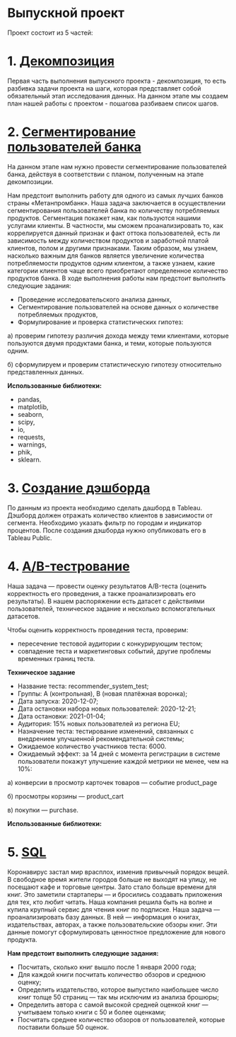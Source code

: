 # Выпускной проект

Проект состоит из 5 частей:

# 1. [Декомпозиция](https://github.com/OStonks/YandexPracticum/blob/main/final_project/decomposition.ipynb)
Первая часть выполнения выпускного проекта - декомпозиция, то есть разбивка задачи проекта на шаги, которая представляет собой обязательный этап исследования данных. На данном этапе мы создаем план нашей работы с проектом - пошагова разбиваем список шагов.

# 2. [Сегментирование пользователей банка](https://github.com/OStonks/YandexPracticum/blob/main/final_project/segmentation.ipynb)

На данном этапе нам нужно провести сегментирование пользователей банка, действуя в соответствии с планом, полученным на этапе декомпозиции.

Нам предстоит выполнить работу для одного из самых лучших банков страны «Метанпромбанк». Наша задача заключается в осуществлении сегментирования пользователей банка по количеству потребляемых продуктов. Сегментация покажет нам, как пользуются нашими услугами клиенты. В частности, мы сможем проанализировать то, как коррелируется данный признак и факт оттока пользователей, есть ли зависимость между количеством продуктов и заработной платой клиентов, полом и другими признаками. Таким образом, мы узнаем, насколько важным для банков является увеличение количества потребляемости продуктов одним клиентом, а также узнаем, какие категории клиентов чаще всего приобретают определенное количество продуктов банка.
В ходе выполнения работы нам предстоит выполнить следующие задания:
* Проведение исследовательского анализа данных,
* Сегментирование пользователей на основе данных о количестве потребляемых продуктов,
* Формулирование и проверка статистических гипотез:

а) проверим гипотезу различия дохода между теми клиентами, которые пользуются двумя продуктами банка, и теми, которые пользуются одним.

б) сформулируем и проверим статистическую гипотезу относительно представленных данных.

**Использованные библиотеки:**
* pandas,
* matplotlib,
* seaborn,
* scipy,
* io,
* requests,
* warnings,
* phik,
* sklearn.

# 3. [Создание дэшборда](https://public.tableau.com/app/profile/dmitry2405/viz/_16625714415270/Dashboard1)

По данным из проекта необходимо сделать дашборд в Tableau. Дэшборд должен отражать количество клиентов в зависимости от сегмента. Необходимо указать фильтр по городам и индикатор процентов. После создания дэшборда нужно опубликовать его в Tableau Public.

# 4. [A/B-тестрование](https://github.com/OStonks/YandexPracticum/blob/main/final_project/ab_project_marketing_events.ipynb)

Наша задача — провести оценку результатов A/B-теста (оценить корректность его проведения, а также проанализировать его результаты). В нашем распоряжении есть датасет с действиями пользователей, техническое задание и несколько вспомогательных датасетов.

Чтобы оценить корректность проведения теста, проверим:
* пересечение тестовой аудитории с конкурирующим тестом;
* совпадение теста и маркетинговых событий, другие проблемы временных границ теста.

**Техническое задание**
* Название теста: recommender_system_test;
* Группы: А (контрольная), B (новая платёжная воронка);
* Дата запуска: 2020-12-07;
* Дата остановки набора новых пользователей: 2020-12-21;
* Дата остановки: 2021-01-04;
* Аудитория: 15% новых пользователей из региона EU;
* Назначение теста: тестирование изменений, связанных с внедрением улучшенной рекомендательной системы;
* Ожидаемое количество участников теста: 6000.
* Ожидаемый эффект: за 14 дней с момента регистрации в системе пользователи покажут улучшение каждой метрики не менее, чем на 10%:

а) конверсии в просмотр карточек товаров — событие product_page

б) просмотры корзины — product_cart

в) покупки — purchase.

**Использованные библиотеки:**


# 5. [SQL](https://github.com/OStonks/YandexPracticum/blob/main/final_project/SQL-3.ipynb)

Коронавирус застал мир врасплох, изменив привычный порядок вещей. В свободное время жители городов больше не выходят на улицу, не посещают кафе и торговые центры. Зато стало больше времени для книг. Это заметили стартаперы — и бросились создавать приложения для тех, кто любит читать.
Наша компания решила быть на волне и купила крупный сервис для чтения книг по подписке. Наша задача — проанализировать базу данных.
В ней — информация о книгах, издательствах, авторах, а также пользовательские обзоры книг. Эти данные помогут сформулировать ценностное предложение для нового продукта.

**Нам предстоит выполнить следующие задания:**
* Посчитать, сколько книг вышло после 1 января 2000 года;
* Для каждой книги посчитать количество обзоров и среднюю оценку;
* Определить издательство, которое выпустило наибольшее число книг толще 50 страниц — так мы исключим из анализа брошюры;
* Определить автора с самой высокой средней оценкой книг — учитываем только книги с 50 и более оценками;
* Посчитать среднее количество обзоров от пользователей, которые поставили больше 50 оценок.
